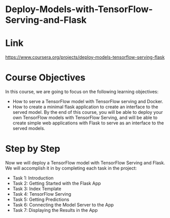 # Deploy-Models-with-TensorFlow-Serving-and-Flask

# Link
https://www.coursera.org/projects/deploy-models-tensorflow-serving-flask

# Course Objectives
In this course, we are going to focus on the following learning objectives:
+ How to serve a TensorFlow model with TensorFlow serving and Docker.
+ How to create a minimal flask application to create an interface to the served model.
By the end of this course, you will be able to deploy your own TensorFlow models with TensorFlow Serving, and will be able to create simple web applications with Flask to serve as an interface to the served models.

# Step by Step
Now we will deploy a TensorFlow model with TensorFlow Serving and Flask. We will accomplish it in by completing each task in the project:
+ Task 1: Introduction
+ Task 2: Getting Started with the Flask App
+ Task 3: Index Template
+ Task 4: TensorFlow Serving
+ Task 5: Getting Predictions
+ Task 6: Connecting the Model Server to the App
+ Task 7: Displaying the Results in the App

